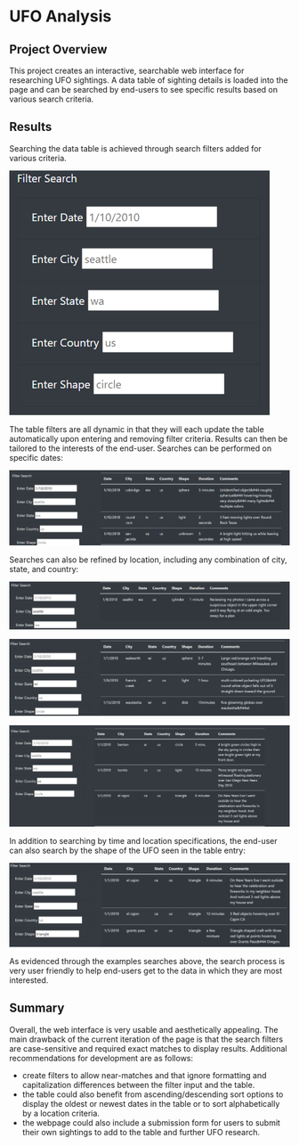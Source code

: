 # UFO Analysis

## Project Overview

This project creates an interactive, searchable web interface for researching UFO sightings. A data table of sighting details is loaded into the page and can be searched by end-users to see specific results based on various search criteria. 

## Results

Searching the data table is achieved through search filters added for various criteria. 

![](https://raw.githubusercontent.com/CarlS2rt/ufos/main/images/table_filter.png)

The table filters are all dynamic in that they will each update the table automatically upon entering and removing filter criteria. Results can then be tailored to the interests of the end-user. Searches can be performed on specific dates:

![](https://raw.githubusercontent.com/CarlS2rt/ufos/main/images/date_filter.png)

Searches can also be refined by location, including any combination of city, state, and country:

![](https://raw.githubusercontent.com/CarlS2rt/ufos/main/images/city_filter.png)

![](https://raw.githubusercontent.com/CarlS2rt/ufos/main/images/state_filter.png)

![](https://raw.githubusercontent.com/CarlS2rt/ufos/main/images/country_filter.png)

In addition to searching by time and location specifications, the end-user can also search by the shape of the UFO seen in the table entry:

![](https://raw.githubusercontent.com/CarlS2rt/ufos/main/images/shapes_filter.png)

As evidenced through the examples searches above, the search process is very user friendly to help end-users get to the data in which they are most interested.

## Summary

Overall, the web interface is very usable and aesthetically appealing. The main drawback of the current iteration of the page is that the search filters are case-sensitive and required exact matches to display results. Additional recommendations for development are as follows:

- create filters to allow near-matches and that ignore formatting and capitalization differences between the filter input and the table.
- the table could also benefit from ascending/descending sort options to display the oldest or newest dates in the table or to sort alphabetically by a location criteria.
- the webpage could also include a submission form for users to submit their own sightings to add to the table and further UFO research.